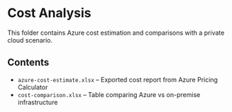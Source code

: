 # Cost Analysis
This folder contains Azure cost estimation and comparisons with a private cloud scenario.

## Contents
- `azure-cost-estimate.xlsx` – Exported cost report from Azure Pricing Calculator
- `cost-comparison.xlsx` – Table comparing Azure vs on-premise infrastructure
